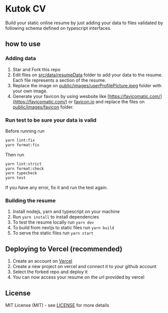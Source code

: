 # Kutok CV

Build your static online resume by just adding your data to files validated by
following schema defined on typescript interfaces.

## how to use

### Adding data

1. Star and Fork this repo
1. Edit files on [src/data/resumeData](src/data/resumeData) folder to add your
   data to the resume. Each file represents a section of the resume.
1. Replace the image
   on [public/images/userProfilePicture.jpeg](public/images/userProfilePicture.jpeg)
   folder with
   your own image.
1. Generate your favicon by
   using wesbsite like [https://favicomatic.com/](https://favicomatic.com/)
   or [favicon.io](https://favicon.io/favicon-converter/)
   and replace the files on [public/images/favicon](public/images/favicon)
   folder.

### Run test to be sure your data is valid

Before running run

```bash
yarn lint:fix
yarn format:fix
```

Then run

 ```bash
 yarn lint:strict
 yarn format:check
 yarn typecheck
 yarn test
 ```

If you have any error, fix it and run the test again.

### Building the resume

1. Install nodejs, yarn and typescript on your machine
1. Run `yarn install` to install dependencies
1. To test the resume locally run `yarn dev`
1. To build from nextjs to static files run `yarn build`
1. To serve the static files run `yarn start`

## Deploying to Vercel (recommended)

1. Create an account on [Vercel](https://vercel.com/)
1. Create a new project on vercel and connect it to your github account
1. Select the forked repo and deploy it
1. You can now access your resume on the url provided by vercel

## License

MIT License (MIT) - see [LICENSE](LICENSE) for more details
